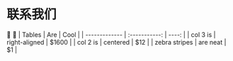 <!--
 * @Author: zhangkaichao zhangkc@kcwl.com
 * @Date: 2024-03-25 16:53:49
 * @LastEditors: zhangkaichao zhangkc@kcwl.com
 * @LastEditTime: 2024-03-26 15:34:40
 * @FilePath: /vuepress-starter/docs/contact.md
 * @Description:
-->

# 联系我们

:tada: :100:
| Tables | Are | Cool |
| ------------- | :-----------: | ----: |
| col 3 is | right-aligned | $1600 |
| col 2 is | centered | $12 |
| zebra stripes | are neat | $1 |
